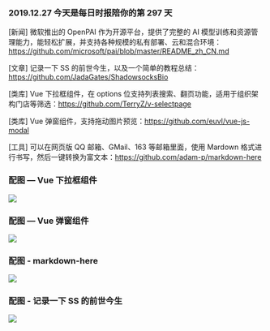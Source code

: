 ### 2019.12.27 今天是每日时报陪你的第 297 天

[新闻] 微软推出的 OpenPAI 作为开源平台，提供了完整的 AI 模型训练和资源管理能力，能轻松扩展，并支持各种规模的私有部署、云和混合环境：<https://github.com/microsoft/pai/blob/master/README_zh_CN.md>

[文章] 记录一下 SS 的前世今生，以及一个简单的教程总结：<https://github.com/JadaGates/ShadowsocksBio>

[类库] Vue 下拉框组件，在 options 位支持列表搜索、翻页功能，适用于组织架构门店等筛选：<https://github.com/TerryZ/v-selectpage>

[类库] Vue 弹窗组件，支持拖动图片预览：<https://github.com/euvl/vue-js-modal>

[工具] 可以在网页版 QQ 邮箱、GMail、163 等邮箱里面，使用 Mardown 格式进行书写，然后一键转换为富文本：<https://github.com/adam-p/markdown-here>

### 配图 — Vue 下拉框组件
![](http://qn.40zhe.com/20191227184316.png)

### 配图 — Vue 弹窗组件
![](http://qn.40zhe.com/20191227184233.png)

### 配图 - markdown-here
![](http://qn.40zhe.com/20191227184351.png)

### 配图 - 记录一下 SS 的前世今生
![](http://qn.40zhe.com/20191227184449.png)

